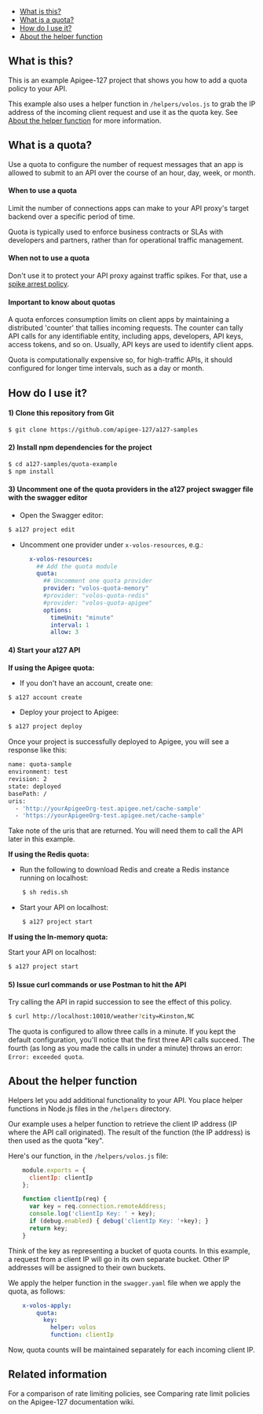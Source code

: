 
* [What is this?](#whatisthis)
* [What is a quota?](#whatis)
* [How do I use it?](#howdo)
* [About the helper function](#helper)

## <a name="whatisthis"></a>What is this?

This is an example Apigee-127 project that shows you how to add a quota policy to your API. 

This example also uses a helper function in `/helpers/volos.js` to grab the IP address of the incoming client request and use it as the quota key. See [About the helper function](#helper) for more information.

## <a name="whatis"></a>What is a quota?

Use a quota to configure the number of request messages that an app is allowed to submit to an API over the course of an hour, day, week, or month.

#### When to use a quota

Limit the number of connections apps can make to your API proxy's target backend over a specific period of time.

Quota is typically used to enforce business contracts or SLAs with developers and partners, rather than for operational traffic management.

#### When not to use a quota

Don't use it to protect your API proxy against traffic spikes. For that, use a [spike arrest policy](https://github.com/apigee-127/a127-samples/tree/master/spikearrest-example).

#### Important to know about quotas

A quota enforces consumption limits on client apps by maintaining a distributed 'counter' that tallies incoming requests. The counter can tally API calls for any identifiable entity, including apps, developers, API keys, access tokens, and so on. Usually, API keys are used to identify client apps. 

Quota is computationally expensive so, for high-traffic APIs, it should configured for longer time intervals, such as a day or month. 

## <a name="howdo"></a>How do I use it?

#### 1) Clone this repository from Git
```bash 
$ git clone https://github.com/apigee-127/a127-samples
```

#### 2) Install npm dependencies for the project
```bash
$ cd a127-samples/quota-example
$ npm install
```

#### 3) Uncomment one of the quota providers in the a127 project swagger file with the swagger editor

- Open the Swagger editor:

```bash
$ a127 project edit
```

- Uncomment one provider under `x-volos-resources`, e.g.:

```yaml
      x-volos-resources:
        ## Add the quota module
        quota:
          ## Uncomment one quota provider
          provider: "volos-quota-memory"
          #provider: "volos-quota-redis"
          #provider: "volos-quota-apigee"
          options:
            timeUnit: "minute"
            interval: 1
            allow: 3
```

#### 4) Start your a127 API

**If using the Apigee quota:**

- If you don't have an account, create one:

```bash
$ a127 account create
```

- Deploy your project to Apigee:

```bash
$ a127 project deploy
```

Once your project is successfully deployed to Apigee, you will see a response like this:

```bash
name: quota-sample
environment: test
revision: 2
state: deployed
basePath: /
uris:
  - 'http://yourApigeeOrg-test.apigee.net/cache-sample'
  - 'https://yourApigeeOrg-test.apigee.net/cache-sample'
```

Take note of the uris that are returned. You will need them to call the API later in this example. 

**If using the Redis quota:**

- Run the following to download Redis and create a Redis instance running on localhost:

```bash
    $ sh redis.sh
```

- Start your API on localhost:

```bash
    $ a127 project start
```

**If using the In-memory quota:**

Start your API on localhost:

```bash
$ a127 project start
```


#### 5) Issue curl commands or use Postman to hit the API

Try calling the API in rapid succession to see the effect of this policy.

```bash
$ curl http://localhost:10010/weather?city=Kinston,NC
```

The quota is configured to allow three calls in a minute. If you kept the default configuration, you'll notice that the first three API calls succeed. The fourth (as long as you made the calls in under a minute) throws an error: `Error: exceeded quota`.


## <a name="aboutthe"></a>About the helper function

Helpers let you add additional functionality to your API. You place helper functions in Node.js files in the `/helpers` directory. 

Our example uses a helper function to retrieve the client IP address (IP where the API call originated). The result of the function (the IP address) is then used as the quota "key". 

Here's our function, in the `/helpers/volos.js` file:

```javascript
    module.exports = {
      clientIp: clientIp
    };

    function clientIp(req) {
      var key = req.connection.remoteAddress;
      console.log('clientIp Key: ' + key);
      if (debug.enabled) { debug('clientIp Key: '+key); }
      return key;
    }
```

Think of the key as representing a bucket of quota counts. In this example, a request from a client IP will go in its own separate bucket. Other IP addresses will be assigned to their own buckets.

We apply the helper function in the `swagger.yaml` file when we apply the quota, as follows:

``` yaml
    x-volos-apply:
        quota:
          key:
            helper: volos
            function: clientIp
```

Now, quota counts will be maintained separately for each incoming client IP.

## Related information

For a comparison of rate limiting policies, see Comparing rate limit policies on the Apigee-127 documentation wiki. 






